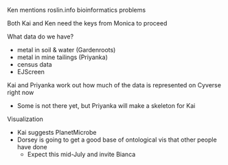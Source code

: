 Ken mentions roslin.info bioinformatics problems

Both Kai and Ken need the keys from Monica to proceed

What data do we have?

- metal in soil & water (Gardenroots)
- metal in mine tailings (Priyanka)
- census data
- EJScreen

Kai and Priyanka work out how much of the data is represented on Cyverse right now

- Some is not there yet, but Priyanka will make a skeleton for Kai

Visualization

- Kai suggests PlanetMicrobe
- Dorsey is going to get a good base of ontological vis that other people have done
  - Expect this mid-July and invite Bianca
